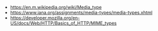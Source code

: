 - https://en.m.wikipedia.org/wiki/Media_type
- https://www.iana.org/assignments/media-types/media-types.xhtml
- https://developer.mozilla.org/en-US/docs/Web/HTTP/Basics_of_HTTP/MIME_types